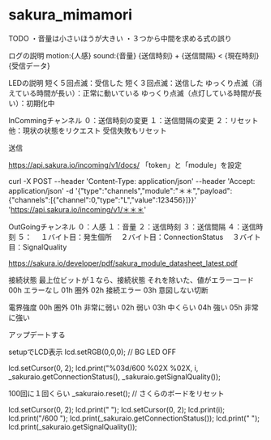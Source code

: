 # sakura_mimamori

TODO
・音量は小さいほうが大きい
・３つから中間を求める式の誤り



ログの説明
motion:{人感} sound:{音量} {送信時刻} + {送信間隔} < {現在時刻} {受信データ}


LEDの説明
短く５回点滅：受信した
短く３回点滅：送信した
ゆっくり点滅（消えている時間が長い）：正常に動いている
ゆっくり点滅（点灯している時間が長い）：初期化中


InCommingチャンネル
０：送信時刻の変更
１：送信間隔の変更
２：リセット
他：現状の状態をリクエスト
受信失敗もリセット

送信

https://api.sakura.io/incoming/v1/docs/
「token」と「module」を設定

curl -X POST --header 'Content-Type: application/json' --header 'Accept: application/json' -d '{"type":"channels","module":"＊＊","payload":{"channels":[{"channel":0,"type":"L","value":123456}]}}' 'https://api.sakura.io/incoming/v1/＊＊＊'




OutGoingチャンネル
０：人感
１：音量
２：送信時刻
３：送信間隔
４：送信時刻
５：
　１バイト目：発生個所
　２バイト目：ConnectionStatus
　３バイト目：SignalQuality


https://sakura.io/developer/pdf/sakura_module_datasheet_latest.pdf

接続状態
最上位ビットが１なら、接続状態
それを除いた、値がエラーコード
00h エラーなし
01h 圏外
02h 接続エラー
03h 意図しない切断

電界強度
00h 圏外
01h 非常に弱い
02h 弱い
03h 中くらい
04h 強い
05h 非常に強い






アップデートする


setupでLCD表示
  lcd.setRGB(0,0,0);    // BG LED OFF


  lcd.setCursor(0, 2);
  lcd.print("%03d/600 %02X %02X, i, _sakuraio.getConnectionStatus(), _sakuraio.getSignalQuality());

100回に１回くらい
  _sakuraio.reset();    // さくらのボードをリセット






  lcd.setCursor(0, 2);
  lcd.print("                ");
  lcd.setCursor(0, 2);
  lcd.print(i);
  lcd.print("/600 ");
  lcd.print(_sakuraio.getConnectionStatus());
  lcd.print(" ");
  lcd.print(_sakuraio.getSignalQuality());


